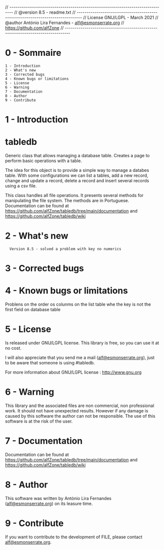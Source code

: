 // --------------------------------------------------------------------------------
// @version 8.5 - readme.txt
// --------------------------------------------------------------------------------
// License GNU/LGPL - March 2021
// @author António Lira Fernandes - alf@esmonserrate.org
// https://github.com/alfZone
// --------------------------------------------------------------------------------




0 - Sommaire
============
    1 - Introduction
    2 - What's new
    3 - Corrected bugs
    4 - Known bugs or limitations
    5 - License
    6 - Warning
    7 - Documentation
    8 - Author
    9 - Contribute

1 - Introduction
================

 # tabledb
 Generic class that allows managing a database table. Creates a page to perform basic operations with a table.
 
 The idea for this object is to provide a simple way to manage a databes table. With some configurations we can list a tables, add a new record, change and update a record, delete a record and insert several records using a csv file.
 
 This class handles all file operations. It presents several methods for manipulating the file system. The methods are in Portuguese.
  Documentation can be found at https://github.com/alfZone/tabledb/tree/main/documentation and https://github.com/alfZone/tabledb/wiki

2 - What's new
==============

      Version 8.5 - solved a problem with key no numerics


3 - Corrected bugs
==================



4 - Known bugs or limitations
=============================

  Problens on the order os colunms on the list table whe the key is not the first field on database table 

5 - License
===========

  Is released under GNU/LGPL license.
  This library is free, so you can use it at no cost.

  I will also appreciate that you send me a mail (alf@esmonserrate.org), just to
  be aware that someone is using #tabledb.

  For more information about GNU/LGPL license : http://www.gnu.org

6 - Warning
=================

  This library and the associated files are non commercial, non professional work.
  It should not have unexpected results. However if any damage is caused by this software
  the author can not be responsible.
  The use of this software is at the risk of the user.

7 - Documentation
=================

  Documentation can be found at https://github.com/alfZone/tabledb/tree/main/documentation and https://github.com/alfZone/tabledb/wiki

8 - Author
==========

  This software was written by António Lira Fernandes (alf@esmonserrate.org) on its leasure time.

9 - Contribute
==============
  If you want to contribute to the development of FILE, please contact alf@esmonserrate.org.
 
